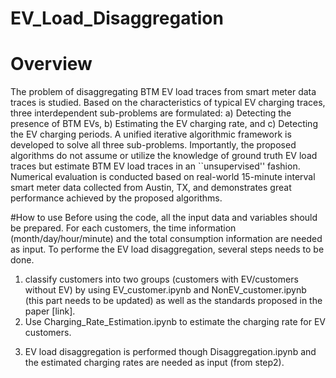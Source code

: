 # EV_Load_Disaggregation
# Overview
The problem of disaggregating BTM EV load traces from smart meter data traces is studied. Based on the characteristics of typical EV charging traces, three interdependent sub-problems are formulated: a) Detecting the presence of BTM EVs, b) Estimating the EV charging rate, and c) Detecting the EV charging periods. A unified iterative algorithmic framework is developed to solve all three sub-problems. Importantly, the proposed algorithms do not assume or utilize the knowledge of ground truth EV load traces but estimate BTM EV load traces in an ``unsupervised'' fashion. Numerical evaluation is conducted based on real-world 15-minute interval smart meter data collected from Austin, TX, and demonstrates great performance achieved by the proposed algorithms. 

#How to use
Before using the code, all the input data and variables should be prepared. 
For each customers, the time information (month/day/hour/minute) and the total consumption information are needed as input. To performe the EV load disaggregation, several steps needs to be done. 
1. classify customers into two groups (customers with EV/customers without EV) by using EV_customer.ipynb and NonEV_customer.ipynb (this part needs to be updated) as well as the standards proposed in the paper [link]. 
2. Use Charging_Rate_Estimation.ipynb to estimate the charging rate for EV customers. 
3) EV load disaggregation is performed though Disaggregation.ipynb and the estimated charging rates are needed as input (from step2). 
